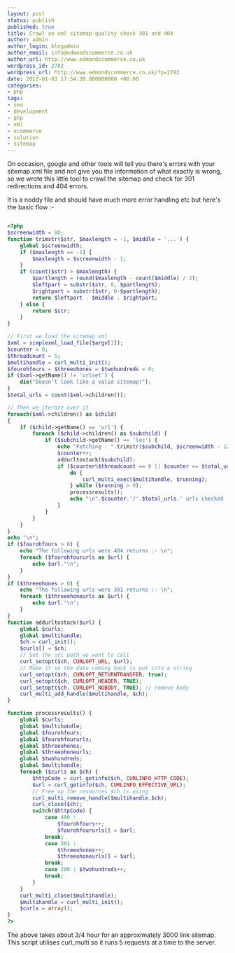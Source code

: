 ```yaml
---
layout: post
status: publish
published: true
title: Crawl an xml sitemap quality check 301 and 404
author: admin
author_login: blogadmin
author_email: info@edmondscommerce.co.uk
author_url: http://www.edmondscommerce.co.uk
wordpress_id: 2782
wordpress_url: http://www.edmondscommerce.co.uk/?p=2782
date: 2012-01-03 17:54:30.000000000 +00:00
categories:
- php
tags:
- seo
- development
- php
- xml
- ecommerce
- solution
- sitemap
---
```

On occasion, google and other tools will tell you there's errors with your sitemap.xml file and not give you the information of what exactly is wrong, so we wrote this little tool to crawl the sitemap and check for 301 redirections and 404 errors.

It is a noddy file and should have much more error handling etc but here's the basic flow :-

```php

<?php
$screenwidth = 80;
function trimstr($str, $maxlength = -1, $middle = '...') {
	global $screenwidth;
	if ($maxlength == -1) {
		$maxlength = $screenwidth - 1;
	}
	if (count($str) > $maxlength) {
		$partlength = round($maxlength - count($middle) / 2);
		$leftpart = substr($str, 0, $partlength);
		$rightpart = substr($str, 0-$partlength);
		return $leftpart . $middle . $rightpart;
	} else {
		return $str;
	}
}

// First we load the sitemap xml
$xml = simplexml_load_file($argv[1]);
$counter = 0;
$threadcount = 5;
$multihandle = curl_multi_init();
$fourohfours = $threeohones = $twohundreds = 0;
if ($xml->getName() != 'urlset') {
	die("Doesn't look like a valid sitemap!");
}
$total_urls = count($xml->children());

// Then we iterate over it
foreach($xml->children() as $child)
{
	if ($child->getName() == 'url') {
		foreach ($child->children() as $subchild) {
			if ($subchild->getName() == 'loc') {
				echo "Fetching : ".trimstr($subchild, $screenwidth - 12)."\n";
				$counter++;
				addurltostack($subchild);
				if ($counter%$threadcount == 0 || $counter == $total_urls) {
					do {
						curl_multi_exec($multihandle, $running);
					} while ($running > 0);
					processresults();
					echo "\n".$counter.'/'.$total_urls.' urls checked - '.$twohundreds.' 200s; '.$threeohones.' 301s; '.$fourohfours.' 404s.'."\n";
				}
			}
		}
	}
}
echo "\n";
if ($fourohfours > 0) {
	echo "The following urls were 404 returns :- \n";
	foreach ($fourohfoururls as $url) {
		echo $url."\n";
	}
}
if ($threeohones > 0) {
	echo "The following urls were 301 returns :- \n";
	foreach ($threeohoneurls as $url) {
		echo $url."\n";
	}
}
function addurltostack($url) {
	global $curls;
	global $multihandle;
	$ch = curl_init();
	$curls[] = $ch;
	// Set the url path we want to call
	curl_setopt($ch, CURLOPT_URL, $url);
	// Make it so the data coming back is put into a string
	curl_setopt($ch, CURLOPT_RETURNTRANSFER, true); 
	curl_setopt($ch, CURLOPT_HEADER, TRUE); 
	curl_setopt($ch, CURLOPT_NOBODY, TRUE); // remove body 
	curl_multi_add_handle($multihandle, $ch);
}

function processresults() {
	global $curls;
	global $multihandle;
	global $fourohfours;
	global $fourohfoururls;
	global $threeohones;
	global $threeohoneurls;
	global $twohundreds;
	global $multihandle;
	foreach ($curls as $ch) {
		$httpCode = curl_getinfo($ch, CURLINFO_HTTP_CODE); 
		$url = curl_getinfo($ch, CURLINFO_EFFECTIVE_URL); 
		// Free up the resources $ch is using
		curl_multi_remove_handle($multihandle,$ch);
		curl_close($ch);
		switch($httpCode) {
			case 400 : 
				$fourohfours++;
				$fourohfoururls[] = $url;
			break;
			case 301 : 
				$threeohones++;
				$threeohoneurls[] = $url;
			break;
			case 200 : $twohundreds++;
			break;
		}
	}
	curl_multi_close($multihandle);
	$multihandle = curl_multi_init();
	$curls = array();
}
?>

```

The above takes about 3/4 hour for an approximately 3000 link sitemap.  This script utilises curl_multi so it runs 5 requests at a time to the server.
